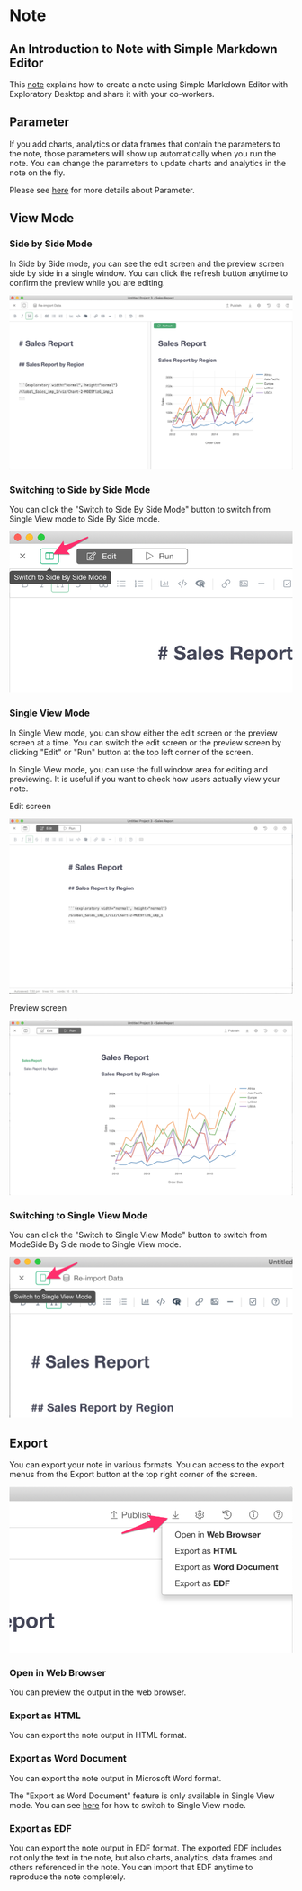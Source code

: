 # Note

## An Introduction to Note with Simple Markdown Editor

This [note](https://exploratory.io/note/kanaugust/An-Introduction-to-Note-with-Simple-Markdown-Editor-5790975430740516) explains how to create a note using Simple Markdown Editor with Exploratory Desktop and share it with your co-workers.



## Parameter

If you add charts, analytics or data frames that contain the parameters to the note, those parameters will show up automatically when you run the note. You can change the parameters to update charts and analytics in the note on the fly. 

Please see [here](parameter/parameter.md) for more details about Parameter.


## View Mode

### Side by Side Mode


In Side by Side mode, you can see the edit screen and the preview screen side by side in a single window. You can click the refresh button anytime to confirm the preview while you are editing. 

![](images/note3en.png)


### Switching to Side by Side Mode

You can click the "Switch to Side By Side Mode" button to switch from Single View mode to Side By Side mode. 

![](images/note6en.png)






### Single View Mode

In Single View mode, you can show either the edit screen or the preview screen at a time. You can switch the edit screen or the preview screen by clicking "Edit" or "Run" button at the top left corner of the screen. 

In Single View mode, you can use the full window area for editing and previewing. It is useful if you want to check how users actually view your note. 

Edit screen

![](images/note2en.png)

Preview screen

![](images/note1en.png)



### Switching to Single View Mode


You can click the "Switch to Single View Mode" button to switch from ModeSide By Side mode to Single View mode. 


![](images/note5en.png)



## Export

You can export your note in various formats. You can access to the export menus from the Export button at the top right corner of the screen. 

![](images/note4en.png)


### Open in Web Browser

You can preview the output in the web browser. 


### Export as HTML

You can export the note output in HTML format. 

### Export as Word Document 


You can export the note output in Microsoft Word format. 

The "Export as Word Document" feature is only available in Single View mode. You can see [here](#switching-to-single-view-mode) for how to switch to Single View mode.


### Export as EDF


You can export the note output in EDF format. The exported EDF includes not only the text in the note, but also charts, analytics, data frames and others referenced in the note. You can import that EDF anytime to reproduce the note completely. 
